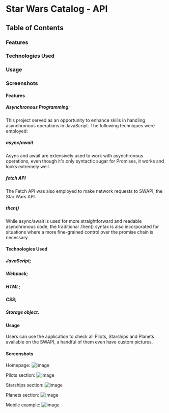 # Star Wars Catalog - API

## Table of Contents
### Features
### Technologies Used
### Usage
### Screenshots

#### Features
##### Asynchronous Programming: 
   This project served as an opportunity to enhance skills in handling asynchronous operations in JavaScript. The following techniques were employed:
   ##### async/await
   Async and await are extensively used to work with asynchronous operations, even though it's only syntactic sugar for Promises, it works and looks extremely well.
   
   ##### fetch API
   The Fetch API was also employed to make network requests to SWAPI, the Star Wars API. 

   ##### then()
   While async/await is used for more straightforward and readable asynchronous code, the traditional .then() syntax is also incorporated for situations where a more fine-grained control over the promise chain is necessary.

#### Technologies Used
##### JavaScript;
##### Webpack;
##### HTML;
##### CSS;
##### Storage object.

#### Usage
  Users can use the application to check all Pilots, Starships and Planets available on the SWAPI, a handful of them even have custom pictures.

#### Screenshots

Homepage:
![image](https://github.com/vitmonjo/swapi/assets/95149403/7c8bcff9-14bb-4062-a328-22fbc72714b9)

Pilots section:
![image](https://github.com/vitmonjo/swapi/assets/95149403/5002191f-5404-4889-ad43-43a6acec18f5)

Starships section:
![image](https://github.com/vitmonjo/swapi/assets/95149403/3a9a8cd2-2fa9-44d8-90b9-05dbeeae2965)

Planets section:
![image](https://github.com/vitmonjo/swapi/assets/95149403/4a48f0d9-882b-4367-afcf-4cb233b730c5)

Mobile example:
![image](https://github.com/vitmonjo/swapi/assets/95149403/f3c3210e-f37a-443e-adb1-449d92441c73)
